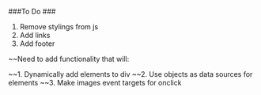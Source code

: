 ###To Do ###
1. Remove stylings from js
2. Add links 
3. Add footer




~~Need to add functionality that will:

~~1. Dynamically add elements to div
~~2. Use objects as data sources for elements
~~3. Make images event targets for onclick
